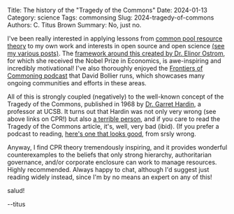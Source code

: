 Title: The history of the "Tragedy of the Commons"
Date: 2024-01-13
Category: science
Tags: commonsing
Slug: 2024-tragedy-of-commons
Authors: C. Titus Brown
Summary: No, just no.

I've been really interested in applying lessons from
[common pool resource theory](https://en.wikipedia.org/wiki/Common-pool_resource)
to my own work and interests in open source and open science
[(see my various posts)](http://ivory.idyll.org/blog/tag/cpr.html).
The
[framework around this created by Dr. Elinor Ostrom](https://en.wikipedia.org/wiki/Common-pool_resource#Common_property_protocols),
for which she received the Nobel Prize in Economics, is awe-inspiring
and incredibly motivational! I've also thoroughly enjoyed the [Frontiers of Commoning podcast](https://podcasts.apple.com/us/podcast/frontiers-of-commoning-with-david-bollier/id1501085005) that David Bollier runs, which showcases many ongoing communities and efforts in these areas.

All of this is strongly coupled (negatively) to the well-known concept
of the Tragedy of the Commons, published in 1968 by
[Dr. Garret Hardin](https://en.wikipedia.org/wiki/Garrett_Hardin), a
professor at UCSB. It turns out that Hardin was not only very wrong
(see above links on CPR!) but also
[a terrible person](https://blogs.scientificamerican.com/voices/the-tragedy-of-the-tragedy-of-the-commons/),
and if you care to read the Tragedy of the Commons article, it's,
well, very bad (ibid).  (If you prefer a podcast to reading,
[here's one that looks good](https://srslywrong.com/podcast/235-the-imaginary-tragedy-of-the-hypothetical-commons/),
from srsly wrong.

Anyway, I find CPR theory tremendously inspiring, and it provides
wonderful counterexamples to the beliefs that only strong hierarchy,
authoritarian governance, and/or corporate enclosure can work to
manage resources. Highly recommended. Always happy to chat, although I'd
suggest just reading widely instead, since I'm by no means an expert on any
of this!

salud!

--titus
